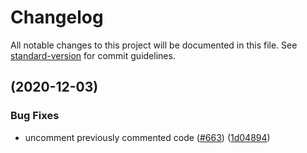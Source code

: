 # Changelog

All notable changes to this project will be documented in this file. See [standard-version](https://github.com/conventional-changelog/standard-version) for commit guidelines.

## [](https://github.com/hoprnet/hoprnet/compare/v1.55.0...v) (2020-12-03)

### Bug Fixes

- uncomment previously commented code ([#663](https://github.com/hoprnet/hoprnet/issues/663)) ([1d04894](https://github.com/hoprnet/hoprnet/commit/1d0489418658654a4589cb81be27fbb0af96e20d))
